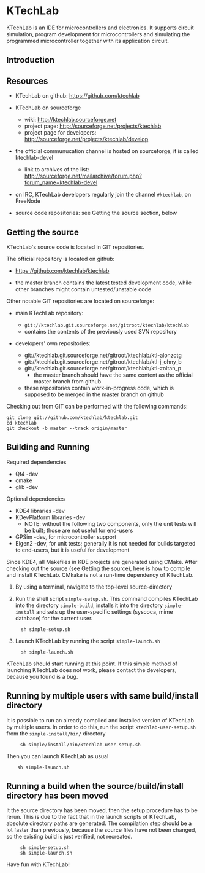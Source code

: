 KTechLab
=============

KTechLab is an IDE for microcontrollers and electronics.
It supports circuit simulation,
program development for microcontrollers and
simulating the programmed microcontroller together with its application circuit.

Introduction
-------------

Resources
-------------
- KTechLab on github:
    https://github.com/ktechlab

- KTechLab on sourceforge
    - wiki:
        http://ktechlab.sourceforge.net
    - project page:
        http://sourceforge.net/projects/ktechlab
    - project page for developers:
        http://sourceforge.net/projects/ktechlab/develop

- the official communucation channel is hosted on sourceforge,
        it is called ktechlab-devel
    - link to archives of the list:
        http://sourceforge.net/mailarchive/forum.php?forum_name=ktechlab-devel

- on IRC, KTechLab developers regularly join the channel
        `#ktechlab`, on FreeNode

- source code repositories: see Getting the source section, below


Getting the source
------------------

KTechLab's source code is located in GIT repositories.

The official repository is located on github:

- https://github.com/ktechlab/ktechlab

- the master branch contains the latest tested development code,
    while other branches might contain untested/unstable code

Other notable GIT repositories are located on sourceforge:

- main KTechLab repository:
    - `git://ktechlab.git.sourceforge.net/gitroot/ktechlab/ktechlab`
    - contains the contents of the previously used SVN repository

- developers' own repositories:
    - git://ktechlab.git.sourceforge.net/gitroot/ktechlab/ktl-alonzotg
    - git://ktechlab.git.sourceforge.net/gitroot/ktechlab/ktl-j_ohny_b
    - git://ktechlab.git.sourceforge.net/gitroot/ktechlab/ktl-zoltan_p
        - the master branch should have the same content as the
            official master branch from github
    - these repositories contain work-in-progress code,
        which is supposed to be merged in the master branch on github

Checking out from GIT can be performed with the following commands:

    git clone git://github.com/ktechlab/ktechlab.git
    cd ktechlab
    git checkout -b master --track origin/master


Building and Running
--------------------

Required dependencies

- Qt4 -dev
- cmake
- glib -dev

Optional dependencies

- KDE4 libraries -dev
- KDevPlatform libraries -dev
    - NOTE: without the following two components, only the unit tests
        will be built; those are not useful for end-users
- GPSim -dev, for microcontroller support
- Eigen2 -dev, for unit tests; generally it is not needed for builds
    targeted to end-users, but it is useful for development



Since KDE4, all Makefiles in KDE projects are generated using CMake.
After checking out the source (see Getting the source),
here is how to compile and install KTechLab.
CMkake is not a run-time dependency of KTechLab.


1. By using a terminal, navigate to the top-level source-directory

2. Run the shell script `simple-setup.sh`.
    This command compiles KTechLab into the directory `simple-build`,
    installs it into the directory `simple-install` and
    sets up the user-specific settings (syscoca, mime database) for the
    current user.

         sh simple-setup.sh

3. Launch KTechLab by running the script `simple-launch.sh`

         sh simple-launch.sh

KTechLab should start running at this point.
If this simple method of launching KTechLab does not work,
please contact the developers, because you found is a bug.

## Running by multiple users with same build/install directory

It is possible to run an already compiled and installed version of KTechLab
by multiple users. In order to do this, run the script
`ktechlab-user-setup.sh` from the `simple-install/bin/` directory

         sh simple/install/bin/ktechlab-user-setup.sh

Then you can launch KTechLab as usual

        sh simple-launch.sh

## Running a build when the source/build/install directory has been moved

It the source directory has been moved, then the setup procedure has
to be rerun. This is due to the fact that in the launch scripts of
KTechLab, absolute directory paths are generated.
The compilation step should be a lot faster than previously, because
the source files have not been changed, so the existing build is
just verified, not recreated.

         sh simple-setup.sh
         sh simple-launch.sh

Have fun with KTechLab!
